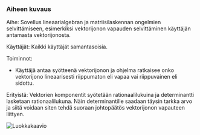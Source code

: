 ### Aiheen kuvaus
Aihe: Sovellus lineaarialgebran ja matriisilaskennan ongelmien selvittämiseen, esimerkiksi vektorijonon vapauden selvittäminen käyttäjän antamasta vektorijonosta.

Käyttäjät:
Kaikki käyttäjät samantasoisia.

Toiminnot:
* Käyttäjä antaa syötteenä vektorijonon ja ohjelma ratkaisee onko vektorijono lineaarisesti riippumaton eli vapaa vai riippuvainen eli sidottu.

Erityistä:
Vektorien komponentit syötetään rationaalilukuina ja determinantti lasketaan rationaalilukuna. Näin determinantille saadaan täysin tarkka arvo ja siitä voidaan siten tehdä suoraan johtopäätös vektorijonon vapauteen liittyen.


![Luokkakaavio](/classdiagram.png)

